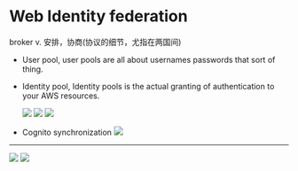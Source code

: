 # Web Identity federation

broker  v.	安排，协商(协议的细节，尤指在两国间)
- User pool, user pools are all about usernames passwords that sort of thing.
- Identity pool, Identity pools is the actual granting of authentication to your AWS resources.

  ![](https://i.loli.net/2019/06/19/5d099e56cf95b67637.png)
  ![](https://i.loli.net/2019/06/19/5d099e5678fdd27415.png)
  ![](https://i.loli.net/2019/06/19/5d099e56afe1233054.png)


- Cognito synchronization
  ![](https://i.loli.net/2019/07/17/5d2e8ea037b6013055.png)
  
  
-----

![](https://i.loli.net/2019/06/19/5d099e572974e66914.png)
![](https://i.loli.net/2019/06/19/5d099e56f2c7370455.png)
